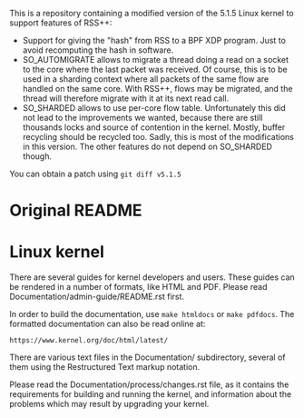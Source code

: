 This is a repository containing a modified version of the 5.1.5 Linux kernel to support features of RSS++:

- Support for giving the "hash" from RSS to a BPF XDP program. Just to avoid recomputing the hash in software.
- SO_AUTOMIGRATE allows to migrate a thread doing a read on a socket to the core where the last packet was received. Of course, this is to be used in a sharding context where all packets of the same flow are handled on the same core. With RSS++, flows may be migrated, and the thread will therefore migrate with it at its next read call.
- SO_SHARDED allows to use per-core flow table. Unfortunately this did not lead to the improvements we wanted, because there are still thousands locks and source of contention in the kernel. Mostly, buffer recycling should be recycled too. Sadly, this is most of the modifications in this version. The other features do not depend on SO_SHARDED though.

You can obtain a patch using `git diff v5.1.5` 

Original README
===============

Linux kernel
============

There are several guides for kernel developers and users. These guides can
be rendered in a number of formats, like HTML and PDF. Please read
Documentation/admin-guide/README.rst first.

In order to build the documentation, use ``make htmldocs`` or
``make pdfdocs``.  The formatted documentation can also be read online at:

    https://www.kernel.org/doc/html/latest/

There are various text files in the Documentation/ subdirectory,
several of them using the Restructured Text markup notation.

Please read the Documentation/process/changes.rst file, as it contains the
requirements for building and running the kernel, and information about
the problems which may result by upgrading your kernel.
